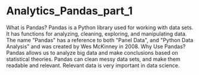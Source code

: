# Analytics_Pandas_part_1
What is Pandas?  Pandas is a Python library used for working with data sets.  It has functions for analyzing, cleaning, exploring, and manipulating data.  The name "Pandas" has a reference to both "Panel Data", and "Python Data Analysis" and was created by Wes McKinney in 2008. Why Use Pandas?  Pandas allows us to analyze big data and make conclusions based on statistical theories.  Pandas can clean messy data sets, and make them readable and relevant.  Relevant data is very important in data science.
